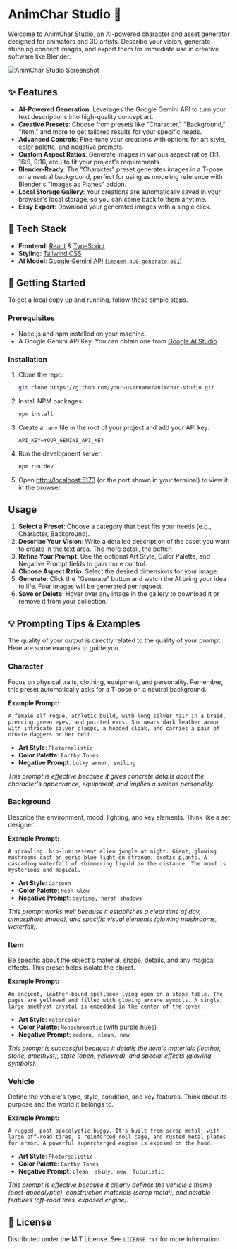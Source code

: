 # AnimChar Studio 🎨

Welcome to AnimChar Studio, an AI-powered character and asset generator designed for animators and 3D artists. Describe your vision, generate stunning concept images, and export them for immediate use in creative software like Blender.

![AnimChar Studio Screenshot](https://storage.googleapis.com/aistudio-hosting/workspace-home/user-b7556758-3d18-479e-a841-118e770732d7/project-67a6e60b-6a9b-4357-a548-c2b6279f8263/files/AnimChar%20Studio.png)

## ✨ Features

- **AI-Powered Generation**: Leverages the Google Gemini API to turn your text descriptions into high-quality concept art.
- **Creative Presets**: Choose from presets like "Character," "Background," "Item," and more to get tailored results for your specific needs.
- **Advanced Controls**: Fine-tune your creations with options for art style, color palette, and negative prompts.
- **Custom Aspect Ratios**: Generate images in various aspect ratios (1:1, 16:9, 9:16, etc.) to fit your project's requirements.
- **Blender-Ready**: The "Character" preset generates images in a T-pose on a neutral background, perfect for using as modeling reference with Blender's "Images as Planes" addon.
- **Local Storage Gallery**: Your creations are automatically saved in your browser's local storage, so you can come back to them anytime.
- **Easy Export**: Download your generated images with a single click.

## 🚀 Tech Stack

- **Frontend**: [React](https://reactjs.org/) & [TypeScript](https://www.typescriptlang.org/)
- **Styling**: [Tailwind CSS](https://tailwindcss.com/)
- **AI Model**: [Google Gemini API (`imagen-4.0-generate-001`)](https://deepmind.google/technologies/gemini/)

## 🔧 Getting Started

To get a local copy up and running, follow these simple steps.

### Prerequisites

- Node.js and npm installed on your machine.
- A Google Gemini API Key. You can obtain one from [Google AI Studio](https://aistudio.google.com/).

### Installation

1.  Clone the repo:
    ```sh
    git clone https://github.com/your-username/animchar-studio.git
    ```
2.  Install NPM packages:
    ```sh
    npm install
    ```
3.  Create a `.env` file in the root of your project and add your API key:
    ```
    API_KEY=YOUR_GEMINI_API_KEY
    ```
4.  Run the development server:
    ```sh
    npm run dev
    ```
5.  Open [http://localhost:5173](http://localhost:5173) (or the port shown in your terminal) to view it in the browser.

## Usage

1.  **Select a Preset**: Choose a category that best fits your needs (e.g., Character, Background).
2.  **Describe Your Vision**: Write a detailed description of the asset you want to create in the text area. The more detail, the better!
3.  **Refine Your Prompt**: Use the optional Art Style, Color Palette, and Negative Prompt fields to gain more control.
4.  **Choose Aspect Ratio**: Select the desired dimensions for your image.
5.  **Generate**: Click the "Generate" button and watch the AI bring your idea to life. Four images will be generated per request.
6.  **Save or Delete**: Hover over any image in the gallery to download it or remove it from your collection.

## 💡 Prompting Tips & Examples

The quality of your output is directly related to the quality of your prompt. Here are some examples to guide you.

### Character

Focus on physical traits, clothing, equipment, and personality. Remember, this preset automatically asks for a T-pose on a neutral background.

**Example Prompt:**
```
A female elf rogue, athletic build, with long silver hair in a braid, piercing green eyes, and pointed ears. She wears dark leather armor with intricate silver clasps, a hooded cloak, and carries a pair of ornate daggers on her belt.
```
- **Art Style**: `Photorealistic`
- **Color Palette**: `Earthy Tones`
- **Negative Prompt**: `bulky armor, smiling`

*This prompt is effective because it gives concrete details about the character's appearance, equipment, and implies a serious personality.*

### Background

Describe the environment, mood, lighting, and key elements. Think like a set designer.

**Example Prompt:**
```
A sprawling, bio-luminescent alien jungle at night. Giant, glowing mushrooms cast an eerie blue light on strange, exotic plants. A cascading waterfall of shimmering liquid in the distance. The mood is mysterious and magical.
```
- **Art Style**: `Cartoon`
- **Color Palette**: `Neon Glow`
- **Negative Prompt**: `daytime, harsh shadows`

*This prompt works well because it establishes a clear time of day, atmosphere (mood), and specific visual elements (glowing mushrooms, waterfall).*

### Item

Be specific about the object's material, shape, details, and any magical effects. This preset helps isolate the object.

**Example Prompt:**
```
An ancient, leather-bound spellbook lying open on a stone table. The pages are yellowed and filled with glowing arcane symbols. A single, large amethyst crystal is embedded in the center of the cover.
```
- **Art Style**: `Watercolor`
- **Color Palette**: `Monochromatic` (with purple hues)
- **Negative Prompt**: `modern, clean, new`

*This prompt is successful because it details the item's materials (leather, stone, amethyst), state (open, yellowed), and special effects (glowing symbols).*

### Vehicle

Define the vehicle's type, style, condition, and key features. Think about its purpose and the world it belongs to.

**Example Prompt:**
```
A rugged, post-apocalyptic buggy. It's built from scrap metal, with large off-road tires, a reinforced roll cage, and rusted metal plates for armor. A powerful supercharged engine is exposed on the hood.
```
- **Art Style**: `Photorealistic`
- **Color Palette**: `Earthy Tones`
- **Negative Prompt**: `clean, shiny, new, futuristic`

*This prompt is effective because it clearly defines the vehicle's theme (post-apocalyptic), construction materials (scrap metal), and notable features (off-road tires, exposed engine).*


## 📜 License

Distributed under the MIT License. See `LICENSE.txt` for more information.
